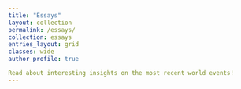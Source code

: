 ```yaml
---
title: "Essays"
layout: collection
permalink: /essays/
collection: essays
entries_layout: grid
classes: wide
author_profile: true

Read about interesting insights on the most recent world events!
---
```

